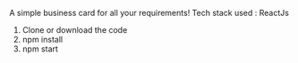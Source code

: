 A simple business card for all your requirements!
Tech stack used : ReactJs

1. Clone or download the code
2. npm install
3. npm start
